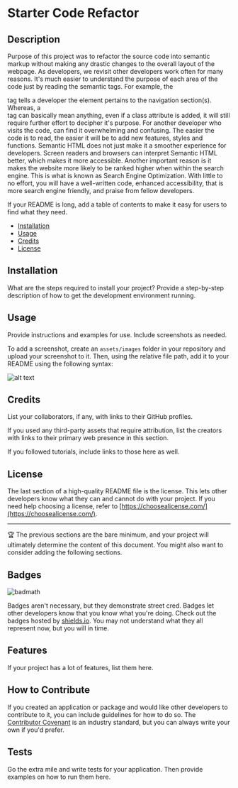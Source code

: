 # Starter Code Refactor 

## Description

Purpose of this project was to refactor the source code into semantic markup without making any drastic changes to the overall layout of the webpage.
As developers, we revisit other developers work often for many reasons.
It's much easier to understand the purpose of each area of the code just by reading the semantic tags.
For example, the <nav> tag tells a developer the element pertains to the navigation section(s). 
Whereas, a <div> tag can basically mean anything, even if a class attribute is added, it will still require further effort to decipher it's purpose.
For another developer who visits the code, can find it overwhelming and confusing.
The easier the code is to read, the easier it will be to add new features, styles and functions.
Semantic HTML does not just make it a smoother experience for developers.
Screen readers and browsers can interpret Semantic HTML better, which makes it more accessible. 
Another important reason is it makes the website more likely to be ranked higher when within the search engine.
This is what is known as Search Engine Optimization.
With little to no effort, you will have a well-written code, enhanced accessibility, that is more search engine friendly,
and praise from fellow developers.

If your README is long, add a table of contents to make it easy for users to find what they need.

- [Installation](#installation)
- [Usage](#usage)
- [Credits](#credits)
- [License](#license)

## Installation

What are the steps required to install your project? Provide a step-by-step description of how to get the development environment running.

## Usage

Provide instructions and examples for use. Include screenshots as needed.

To add a screenshot, create an `assets/images` folder in your repository and upload your screenshot to it. Then, using the relative file path, add it to your README using the following syntax:

![alt text](assets/images/screenshot.png)

## Credits

List your collaborators, if any, with links to their GitHub profiles.

If you used any third-party assets that require attribution, list the creators with links to their primary web presence in this section.

If you followed tutorials, include links to those here as well.

## License

The last section of a high-quality README file is the license. This lets other developers know what they can and cannot do with your project. If you need help choosing a license, refer to [https://choosealicense.com/](https://choosealicense.com/).

---

🏆 The previous sections are the bare minimum, and your project will ultimately determine the content of this document. You might also want to consider adding the following sections.

## Badges

![badmath](https://img.shields.io/github/languages/top/nielsenjared/badmath)

Badges aren't necessary, but they demonstrate street cred. Badges let other developers know that you know what you're doing. Check out the badges hosted by [shields.io](https://shields.io/). You may not understand what they all represent now, but you will in time.

## Features

If your project has a lot of features, list them here.

## How to Contribute

If you created an application or package and would like other developers to contribute to it, you can include guidelines for how to do so. The [Contributor Covenant](https://www.contributor-covenant.org/) is an industry standard, but you can always write your own if you'd prefer.

## Tests

Go the extra mile and write tests for your application. Then provide examples on how to run them here.
